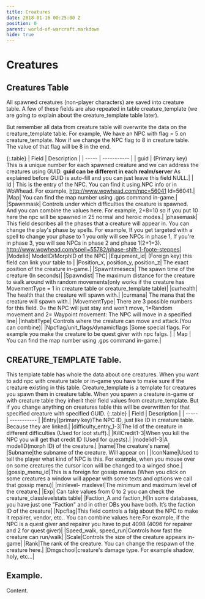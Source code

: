 ```yaml
---
title: Creatures
date: 2018-01-16 00:25:00 Z
position: 0
parent: world-of-warcraft.markdown
hide: true
---
```


# Creatures

## Creatures Table

All spawned creatures (non-player characters) are saved into creature table. A few of these fields are also repeated in table creature_template (we are going to explain about the creature_template table later).

But remember all data from creature table will overwrite the data on the creature_template table. For example, We have an NPC with flag = 5 on creature_template. Now if we change the NPC flag to 8 in creature table. The value of that flag will be 8 in the end.

{:.table}
| Field | Description |
| ----- | ----------- |
| guid   | (Primary key) This is a unique number for each spawned creature and we can address the creatures using GUID. **guid can be different in each realm/server** As explained before GUID is auto-fill and you can just leave this field NULL.|
|   Id   | This is the entry of the NPC. You can find it using.NPC info or in WoWhead. For example, http://www.wowhead.com/npc=56041 Id=56041.|
|Map| You can find the map number using .gps command in-game.|
|Spawnmask| Controls under which difficulties the creature is spawned. And you can combine the values here. For example, 2+8=10 so if you put 10 here the npc will be spawned in 25 normal and heroic modes.|
|phasemask| This field describes all the phases that a creature will appear in. You can change the play's phase by spells. For example, If you get targeted with a spell to change your phase to 1 you only will see NPCs in phase 1, If you're in phase 3, you will see NPCs in phase 2 and phase 1(2+1=3). http://www.wowhead.com/spell=55782/phase-shift-1-foote-steppes|
|Modelid| ModelID/MorphID of the NPC|
|Equipment_id| (Foreign key) this field can link your table to |
|Position_x, position_y, position_z| The exact position of the creature in-game.|
|Spawntimesecs| The spawn time of the creature (In seconds)|
|Spawndist| The maximum distance for the creature to walk around with random movements(only works if the creature has MovementType = 1 in creature table or creature_template table)|
|curhealth| The health that the creature will spawn with.|
|curmana| The mana that the creature will spawn with.|
|MovementType| There are 3 possible numbers for this field. 0= the NPC will just stay and won’t move, 1=Random movement and 2= Waypoint movement: The NPC will move in a specified line|
|InhabitType| Controls where the creature can move and attack.(You can combine)|
|Npcflag/unit_flags/dynamicflags |Some special flags. For example you make the creature to be quest giver with npc falgs. |
| Map | You can find the map number using .gps command in-game.|


## CREATURE_TEMPLATE Table.
This template table has whole the data about one creatures. When you want to add npc with creature table or in-game you have to make sure if the creature existing in this table. Creature_template is a template for creatures you spawn them in creature table. When you spawn a creature in-game or with creature table they inherit their field values from creature_template. But if you change anything on creatures table this will be overwritten for that specified creature with specified GUID.
{:.table}
| Field | Description |
| ----- | ----------- |
|Entry|(primary key)The NPC ID, just like ID in creature table. Because they are linked.|
|difficulty_entry_1-3|The Id of the creature in different difficulties (Used for loot stuff).|
|KillCredit1-3|When you kill the NPC you will get that credit ID (Used for quests).|
|modelid1-3|A modelID(morph ID) of the creature.|
|name|The creature's name|
|Subname|the subname of the creature. Will appear on <Subname here>|
|IconName|Used to tell the player what kind of NPC is this. For example, when you mouse over on some creatures the cursor icon will be changed to a winged shoe.|
|gossip_menu_id|This is a foreign for gossip menus (When you click on some creatures a window will appear with some texts and options we call that gossip menu)|
|minlevel- maxlevel|The minimum and maximum level of the creature.|
|Exp| Can take values from 0 to 2 you can check the creature_classlevelstats table|
|Faction_A and faction_H|In some databases, you have just one "Faction" and in other DBs you have both. It’s the faction ID of the creature|
|Npcflag|This field controls a falg about the NPC to make it repairer, vendor, etc.. You can combine values here.For example, if the NPC is a quest giver and repairer you have to put 4098 (4096 for repairer and 2 for quest giver)|
|Speed_walk, speed_run|Controls how fast the creature can run/walk|
|Scale|Controls the size of the creature appears in-game|
|Rank|The rank of the creature. You can change the respawn of the creature here.|
|Dmgschool|creature's damage type. For example shadow, holy, etc...|

## Example.
Content.
